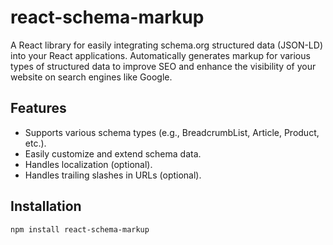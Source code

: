 # react-schema-markup

A React library for easily integrating schema.org structured data (JSON-LD) into your React applications. Automatically generates markup for various types of structured data to improve SEO and enhance the visibility of your website on search engines like Google.

## Features

- Supports various schema types (e.g., BreadcrumbList, Article, Product, etc.).
- Easily customize and extend schema data.
- Handles localization (optional).
- Handles trailing slashes in URLs (optional).

## Installation

```bash
npm install react-schema-markup
